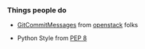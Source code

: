 ### Things people do

* [GitCommitMessages][0] from [openstack][1] folks

* Python Style from [PEP 8][2]

[0]: https://wiki.openstack.org/wiki/GitCommitMessages "git commit messages"
[1]: http://www.openstack.org/ "openstack"
[2]: http://www.python.org/dev/peps/pep-0008/ "PEP 8"
